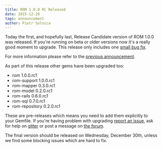 ```yaml
---
title: ROM 1.0.0 RC Released
date: 2015-12-28
tags: announcement
author: Piotr Solnica
---
```


Today the first, and hopefully last, Release Candidate version of ROM 1.0.0 was released. If you're running on beta or older versions now it's a really good moment to upgrade. This release only includes one [small bug fix](https://github.com/rom-rb/rom/issues/311).

For more information please refer to the [previous announcement](/blog/2015/11/24/first-beta-of-rom-1-0-0-has-been-released/).

As part of this release other gems have been upgraded too:

- rom 1.0.0.rc1
- rom-support 1.0.0.rc1
- rom-mapper 0.3.0.rc1
- rom-model 0.2.0.rc1
- rom-rails 0.6.0.rc1
- rom-sql 0.7.0.rc1
- rom-repository 0.2.0.rc1

These are pre-releases which means you need to add them explicitly to your Gemfile. If you're having problem with upgrading [report an issue](https://github.com/rom-rb/rom/issues), ask for help on [gitter](https://gitter.im/rom-rb/chat) or post a message on [the forum](http://discourse.rom-rb.org).

The final version should be released on Wednesday, December 30th, unless we find some blocking issues which are hard to fix.
